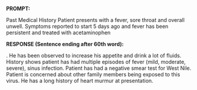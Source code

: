 **PROMPT:**

Past Medical History Patient presents with a fever, sore throat and overall unwell. Symptoms reported to start 5 days ago and fever has been persistent and treated with acetaminophen

**RESPONSE (Sentence ending after 60th word):**

. He has been observed to increase his appetite and drink a lot of fluids. History shows patient has had multiple episodes of fever (mild, moderate, severe), sinus infection. Patient has had a negative smear test for West Nile. Patient is concerned about other family members being exposed to this virus. He has a long history of heart murmur at presentation. 